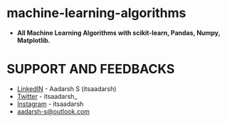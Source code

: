 # machine-learning-algorithms
* **All Machine Learning Algorithms with scikit-learn, Pandas, Numpy, Matplotlib.** 
# SUPPORT AND FEEDBACKS
* [LinkedIN](https://www.linkedin.com/in/itsaadarsh/ "Linkedin") - Aadarsh S (itsaadarsh)  
* [Twitter](https://www.twitter.com/itsaadarsh_ "Twitter") - itsaadarsh_  
* [Instagram](https://www.instagram.com/itsaadarsh/ "@itsaadarsh") - itsaadarsh  
* aadarsh-s@outlook.com
